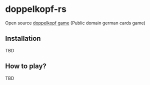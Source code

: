 # doppelkopf-rs
Open source [doppelkopf game](https://en.wikipedia.org/wiki/Doppelkopf) (Public domain german cards game)

## Installation
TBD

## How to play?
TBD
